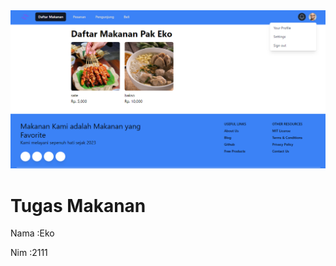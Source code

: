 <img src='./public/img/tugas-makanan.png' alt='gambar makanan'/>
<h1>Tugas Makanan </h1> 
<p>Nama :Eko</p>
<p>Nim :2111</p>